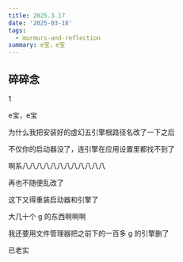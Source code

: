 ```yaml
---
title: 2025.3.17
date: '2025-03-18'
tags:
  - murmurs-and-reflection
summary: e宝，e宝
---
```

## 碎碎念
1

e宝，e宝

为什么我把安装好的虚幻五引擎根路径名改了一下之后

不仅你的启动器没了，连引擎在应用设置里都找不到了

啊系八八八八八八八八八八八八

再也不随便乱改了

这下又得重装启动器和引擎了

大几十个 g 的东西啊啊啊

我还要用文件管理器把之前下的一百多 g 的引擎删了

已老实
